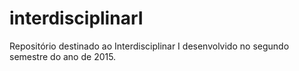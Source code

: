 # interdisciplinarI
Repositório destinado ao Interdisciplinar I desenvolvido no segundo semestre do ano de 2015.
